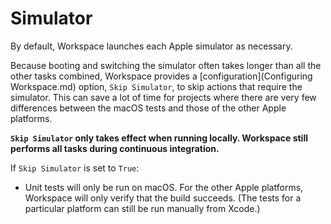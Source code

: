 <!--
 Simulator.md

 This source file is part of the Workspace open source project.
 https://github.com/SDGGiesbrecht/Workspace

 Copyright ©2017 Jeremy David Giesbrecht and the Workspace contributors.

 Soli Deo gloria.

 Licensed under the Apache Licence, Version 2.0.
 See http://www.apache.org/licenses/LICENSE-2.0 for licence information.
 -->

# Simulator

By default, Workspace launches each Apple simulator as necessary.

Because booting and switching the simulator often takes longer than all the other tasks combined, Workspace provides a [configuration](Configuring Workspace.md) option, `Skip Simulator`, to skip actions that require the simulator. This can save a lot of time for projects where there are very few differences between the macOS tests and those of the other Apple platforms.

**`Skip Simulator` only takes effect when running locally. Workspace still performs all tasks during continuous integration.**

If `Skip Simulator` is set to `True`:

- Unit tests will only be run on macOS. For the other Apple platforms, Workspace will only verify that the build succeeds. (The tests for a particular platform can still be run manually from Xcode.)
